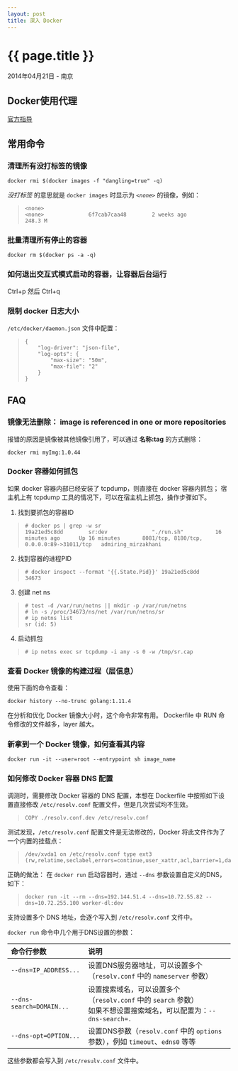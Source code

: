 ```yaml
---
layout: post
title: 深入 Docker
---
```


{{ page.title }}
================

<p class="meta">2014年04月21日 - 南京</p>

## Docker使用代理
[官方指导](https://docs.docker.com/config/daemon/systemd/#httphttps-proxy)

## 常用命令

### 清理所有没打标签的镜像
```
docker rmi $(docker images -f "dangling=true" -q)
```
*没打标签* 的意思就是 `docker images` 时显示为 *`<none>`* 的镜像，例如：
>     <none>                                                                                                        <none>              6f7cab7caa48        2 weeks ago         248.3 M

### 批量清理所有停止的容器
```
docker rm $(docker ps -a -q)
```

### 如何退出交互式模式启动的容器，让容器后台运行
Ctrl+p 然后 Ctrl+q

### 限制 docker 日志大小

`/etc/docker/daemon.json` 文件中配置：
>     {
>         "log-driver": "json-file",
>         "log-opts": {
>             "max-size": "50m",
>             "max-file": "2"
>         }
>     }



## FAQ

### 镜像无法删除： image is referenced in one or more repositories

报错的原因是镜像被其他镜像引用了，可以通过 **名称:tag** 的方式删除：
```
docker rmi myImg:1.0.44
```

### Docker 容器如何抓包

如果 docker 容器内部已经安装了 tcpdump，则直接在 docker 容器内抓包；
宿主机上有 tcpdump 工具的情况下，可以在宿主机上抓包，操作步骤如下。

1. 找到要抓包的容器ID
>     # docker ps | grep -w sr
>     19a21ed5c8dd        sr:dev              "./run.sh"          16 minutes ago      Up 16 minutes       8081/tcp, 8180/tcp, 0.0.0.0:89->31011/tcp   admiring_mirzakhani
2.  找到容器的进程PID
>     # docker inspect --format '{{.State.Pid}}' 19a21ed5c8dd
>     34673
3. 创建 net ns
>     # test -d /var/run/netns || mkdir -p /var/run/netns
>     # ln -s /proc/34673/ns/net /var/run/netns/sr
>     # ip netns list
>     sr (id: 5)
4. 启动抓包
>     # ip netns exec sr tcpdump -i any -s 0 -w /tmp/sr.cap

### 查看 Docker 镜像的构建过程（层信息）
使用下面的命令查看：
```
docker history --no-trunc golang:1.11.4
```
在分析和优化 Docker 镜像大小时，这个命令非常有用。 
Dockerfile 中 RUN 命令修改的文件越多，layer 越大。


### 新拿到一个 Docker 镜像，如何查看其内容
```
docker run -it --user=root --entrypoint sh image_name
```

### 如何修改 Docker 容器 DNS 配置

调测时，需要修改 Docker 容器的 DNS 配置，本想在 Dockerfile 中按照如下设置直接修改 `/etc/resolv.conf` 配置文件，但是几次尝试均不生效。
>     COPY ./resolv.conf.dev /etc/resolv.conf
测试发现，`/etc/resolv.conf` 配置文件是无法修改的，Docker 将此文件作为了一个内置的挂载点：
>     /dev/xvda1 on /etc/resolv.conf type ext3 (rw,relatime,seclabel,errors=continue,user_xattr,acl,barrier=1,data=ordered)

正确的做法：
在 `docker run` 启动容器时，通过 `--dns` 参数设置自定义的DNS，如下： 
>     docker run -it --rm --dns=192.144.51.4 --dns=10.72.55.82 --dns=10.72.255.100 worker-dl:dev
支持设置多个 DNS 地址，会逐个写入到 `/etc/resolv.conf` 文件中。

`docker run` 命令中几个用于DNS设置的参数：

| 命令行参数 | 说明 |
| :--- | :--- |
| `--dns=IP_ADDRESS...` | 设置DNS服务器地址，可以设置多个（`resolv.conf` 中的 `nameserver` 参数） |
| `--dns-search=DOMAIN...` | 设置搜索域名，可以设置多个（`resolv.conf` 中的 `search` 参数）<br/> 如果不想设置搜索域名，可以配置为：`--dns-search=.` |
| `--dns-opt=OPTION...` | 设置DNS参数（`resolv.conf` 中的 `options` 参数），例如 `timeout`、`edns0` 等等 |

这些参数都会写入到 `/etc/resulv.conf` 文件中。


